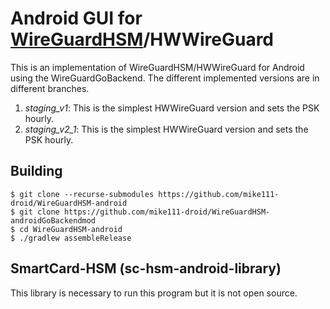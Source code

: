 # Android GUI for [WireGuardHSM](https://github.com/mike111-droid/WireguardHSM-linux)/HWWireGuard

This is an implementation of WireGuardHSM/HWWireGuard for Android using the WireGuardGoBackend. The different implemented versions are in different branches.

1. *staging_v1*: This is the simplest HWWireGuard version and sets the PSK hourly.
2. *staging_v2_1*: This is the simplest HWWireGuard version and sets the PSK hourly.

## Building

```
$ git clone --recurse-submodules https://github.com/mike111-droid/WireGuardHSM-android
$ git clone https://github.com/mike111-droid/WireGuardHSM-androidGoBackendmod
$ cd WireGuardHSM-android
$ ./gradlew assembleRelease
```

## SmartCard-HSM (sc-hsm-android-library)

This library is necessary to run this program but it is not open source. 
